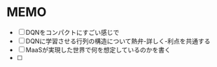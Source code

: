 # MEMO





- [ ] DQNをコンパクトにすごい感じで
- [ ] DQNに学習させる行列の構造について熱弁-詳しく-利点を共通する
- [ ] MaaSが実現した世界で何を想定しているのかを書く
- [ ] 